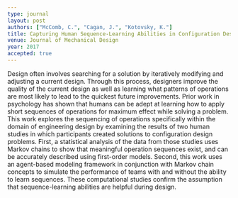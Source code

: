 ```yaml
---
type: journal
layout: post
authors: ["McComb, C.", "Cagan, J.", "Kotovsky, K."]
title: Capturing Human Sequence-Learning Abilities in Configuration Design Tasks through Markov Chains
venue: Journal of Mechanical Design
year: 2017
accepted: true
---
```

Design often involves searching for a solution by iteratively modifying and adjusting a current design. Through this process, designers improve the quality of the current design as well as learning what patterns of operations are most likely to lead to the quickest future improvements. Prior work in psychology has shown that humans can be adept at learning how to apply short sequences of operations for maximum effect while solving a problem. This work explores the sequencing of operations specifically within the domain of engineering design by examining the results of two human studies in which participants created solutions to configuration design problems. First, a statistical analysis of the data from those studies uses Markov chains to show that meaningful operation sequences exist, and can be accurately described using first-order models. Second, this work uses an agent-based modeling framework in conjunction with Markov chain concepts to simulate the performance of teams with and without the ability to learn sequences. These computational studies confirm the assumption that sequence-learning abilities are helpful during design.
